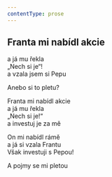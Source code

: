 ```yaml
---
contentType: prose
---
```


<section>

## Franta mi nabídl akcie

a já mu řekla  
„Nech si je“!  
a vzala jsem si Pepu

Anebo si to pletu?

Franta mi nabídl akcie  
a já mu řekla  
„Nech si je!“  
a investuj je za mě

On mi nabídl rámě  
a já si vzala Frantu  
Však investuji s Pepou!

A pojmy se mi pletou

</section>
